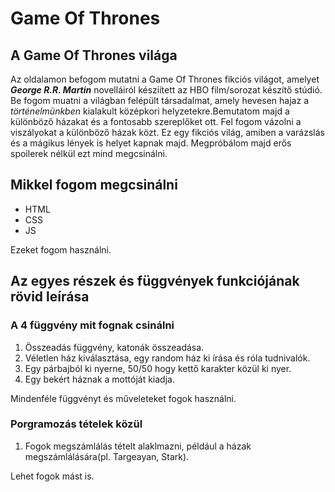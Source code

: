 # Game Of Thrones

## A Game Of Thrones világa

Az oldalamon befogom mutatni a Game Of Thrones fikciós világot, amelyet ***George R.R. Martin*** novelláiról késziített az HBO film/sorozat készítő stúdió. Be fogom muatni a világban felépült társadalmat, amely hevesen hajaz a *történelmünkben* kialakult középkori helyzetekre.Bemutatom majd a különböző házakat és a fontosabb szereplőket ott.
Fel fogom vázolni a viszályokat a különböző házak közt.
Ez egy fikciós világ, amiben a varázslás és a mágikus lények is helyet kapnak majd.
Megpróbálom majd erős spoilerek nélkül ezt mind megcsinálni.
## Mikkel fogom megcsinálni
- HTML
- CSS
- JS

Ezeket fogom használni.

## Az egyes részek és függvények funkciójának rövid leírása

### A 4 függvény mit fognak csinálni

1. Összeadás függvény, katonák összeadása.
2. Véletlen ház kiválasztása, egy random ház ki írása és róla tudnivalók.
3. Egy párbajból ki nyerne, 50/50 hogy kettő karakter közül ki nyer.
4. Egy bekért háznak a mottóját kiadja.

Mindenféle függvényt és műveleteket fogok használni.

### Porgramozás tételek közül
1. Fogok megszámlálás tételt alaklmazni, például a házak megszámlálására(pl. Targeayan, Stark).

Lehet fogok mást is. 




